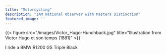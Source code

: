 ```yaml
---
title: "Motorcycling"
description: "IAM National Observer with Masters Distinction"
featured_image: ''
---
```

{{< figure src="/images/Victor_Hugo-Hunchback.jpg" title="Illustration from Victor Hugo et son temps (1881)" >}}

I ride a BMW R1200 GS Triple Black